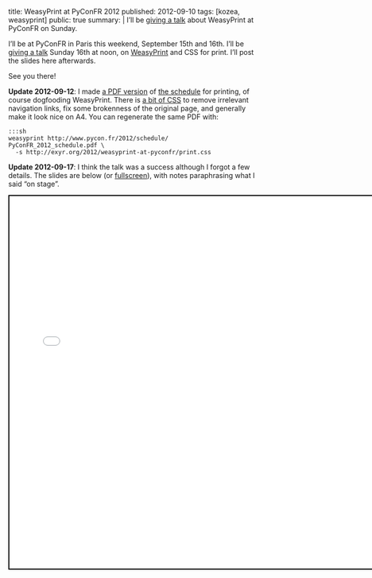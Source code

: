 title: WeasyPrint at PyConFR 2012
published: 2012-09-10
tags: [kozea, weasyprint]
public: true
summary: |
    I’ll be [giving a talk](http://www.pycon.fr/2012/schedule/presentation/16/)
    about WeasyPrint at PyConFR on Sunday.


I’ll be at PyConFR in Paris this weekend, September 15th and 16th.
I’ll be [giving a talk](http://www.pycon.fr/2012/schedule/presentation/16/)
Sunday 16th at noon, on [WeasyPrint](http://weasyprint.org/) and CSS for print.
I’ll post the slides here afterwards.

See you there!

**Update 2012-09-12**:
I made [a PDF version](PyConFR_2012_schedule.pdf) of
[the schedule](http://www.pycon.fr/2012/schedule/) for printing, of course
dogfooding WeasyPrint. There is [a bit of CSS](print.css) to remove irrelevant
navigation links, fix some brokenness of the original page, and generally
make it look nice on A4. You can regenerate the same PDF with:

    :::sh
    weasyprint http://www.pycon.fr/2012/schedule/ PyConFR_2012_schedule.pdf \
      -s http://exyr.org/2012/weasyprint-at-pyconfr/print.css

**Update 2012-09-17**:
I think the talk was a success although I forgot a few details. The slides
are below (or <a href="embedder.html#slides.html">fullscreen</a>), with notes
paraphrasing what I said “on stage”.

<iframe
  src="embedder.html#slides.html"
  width="736" height="750" style="border: 2px solid black"></iframe>
